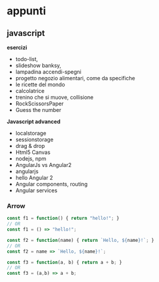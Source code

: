 # appunti

## javascript

**esercizi**

* todo-list, 
* slideshow banksy, 
* lampadina accendi-spegni
* progetto negozio alimentari, come da specifiche
* le ricette del mondo 
* calcolatrice
* trenino che si muove, collisione
* RockScissorsPaper
* Guess the number

**Javascript advanced**

* localstorage
* sessionstorage
* drag & drop
* Html5 Canvas
* nodejs, npm
* AngularJs vs Angular2 
* angularjs
* hello Angular 2
* Angular components, routing
* Angular services


### Arrow


```javascript
const f1 = function() { return "hello!"; }
// OR
const f1 = () => "hello!";

const f2 = function(name) { return `Hello, ${name}!`; }
// OR
const f2 = name => `Hello, ${name}!`;

const f3 = function(a, b) { return a + b; }
// OR
const f3 = (a,b) => a + b;

```